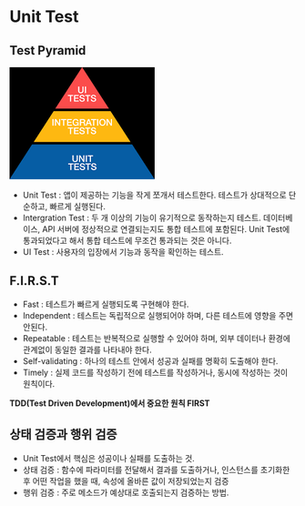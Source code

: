 
# Unit Test

## Test Pyramid

![Test Pyramid](image.png)

- Unit Test : 앱이 제공하는 기능을 작게 쪼개서 테스트한다. 테스트가 상대적으로 단순하고, 빠르게 실행된다.
- Intergration Test : 두 개 이상의 기능이 유기적으로 동작하는지 테스트. 데이터베이스, API 서버에 정상적으로 연결되는지도 통합 테스트에 포함된다.
Unit Test에 통과되었다고 해서 통합 테스트에 무조건 통과되는 것은 아니다. 
- UI Test : 사용자의 입장에서 기능과 동작을 확인하는 테스트.

## F.I.R.S.T
- Fast : 테스트가 빠르게 실행되도록 구현해야 한다.
- Independent : 테스트는 독립적으로 실행되어야 하며, 다른 테스트에 영향을 주면 안된다.
- Repeatable : 테스트는 반복적으로 실행할 수 있어야 하며, 외부 데이터나 환경에 관계없이 동일한 결과를 나타내야 한다.
- Self-validating : 하나의 테스트 안에서 성공과 실패를 명확히 도출해야 한다.
- Timely : 실제 코드를 작성하기 전에 테스트를 작성하거나, 동시에 작성하는 것이 원칙이다.

**TDD(Test Driven Development)에서 중요한 원칙 FIRST**

## 상태 검증과 행위 검증
- Unit Test에서 핵심은 성공이나 실패를 도출하는 것.
- 상태 검증 : 함수에 파라미터를 전달해서 결과를 도출하거나, 인스턴스를 초기화한 후 어떤 작업을 했을 때, 속성에 올바른 값이 저장되었는지 검증
- 행위 검증 : 주로 메소드가 예상대로 호출되는지 검증하는 방법.